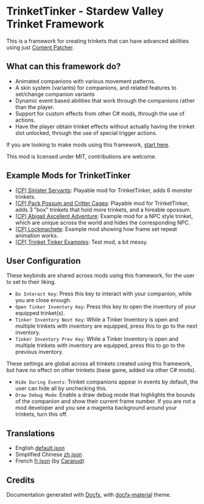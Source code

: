 # TrinketTinker - Stardew Valley Trinket Framework

This is a framework for creating trinkets that can have advanced abilities using just [Content Patcher](https://github.com/Pathoschild/StardewMods/tree/stable/ContentPatcher).

## What can this framework do?

- Animated companions with various movement patterns.
- A skin system (variants) for companions, and related features to set/change companion variants
- Dynamic event based abilities that work through the companions rather than the player.
- Support for custom effects from other C# mods, through the use of actions.
- Have the player obtain trinket effects without actually having the trinket slot unlocked, through the use of special trigger actions.

If you are looking to make mods using this framework, [start here](https://mushymato.github.io/TrinketTinker/guide/0-Trinket.html).

This mod is licensed under MIT, contributions are welcome.

## Example Mods for TrinketTinker

- [[CP] Sinister Servants](https://github.com/Mushymato/TrinketTinker/tree/main/%5BFullMod%5D/%5BCP%5D%20Sinister%20Servants): Playable mod for TrinketTinker, adds 6 monster trinkets.
- [[CP] Pack Possum and Critter Cages](https://github.com/Mushymato/TrinketTinker/tree/main/%5BFullMod%5D/%5BCP%5D%20Pack%20Possum%20and%20Critter%20Cages): Playable mod for TrinketTinker, adds 3 "box" trinkets that hold more trinkets, and a hireable opossum.
- [[CP] Abigail Axcellent Adventure](https://github.com/Mushymato/TrinketTinker/tree/main/%5BExamples%5D/%5BCP%5D%20Abigail%20Axcellent%20Adventure): Example mod for a NPC style trinket, which are unique across the world and hides the corresponding NPC.
- [[CP] Lockmachete](https://github.com/Mushymato/TrinketTinker/tree/main/%5BExamples%5D/%5BCP%5D%20Lockmachete): Example mod showing how frame set repeat animation works.
- [[CP] Trinket Tinker Examples](https://github.com/Mushymato/TrinketTinker/tree/main/%5BExamples%5D/%5BCP%5D%20Trinket%20Tinker%20Examples): Test mod, a bit messy.

## User Configuration

These keybinds are shared across mods using this framework, for the user to set to their liking.

- `Do Interact Key`: Press this key to interact with your companion, while you are close enough.
- `Open Tinker Inventory Key`: Press this key to open the inventory of your equipped trinket(s).
- `Tinker Inventory Next Key`: While a Tinker Inventory is open and multiple trinkets with inventory are equipped, press this to go to the next inventory.
- `Tinker Inventory Prev Key`: While a Tinker Inventory is open and multiple trinkets with inventory are equipped, press this to go to the previous inventory.

These settings are global across all trinkets created using this framework, but have no effect on other trinkets (base game, added via other C# mods).

- `Hide During Events`: Trinket companions appear in events by default, the user can hide all by unchecking this.
- `Draw Debug Mode`: Enable a draw debug mode that highlights the bounds of the companion and show their current frame number. If you are not a mod developer and you see a magenta background around your trinkets, turn this off.

## Translations

- English [default.json](https://github.com/Mushymato/TrinketTinker/blob/main/TrinketTinker/i18n/default.json)
- Simplified Chinese [zh.json](https://github.com/Mushymato/TrinketTinker/blob/main/TrinketTinker/i18n/zh.json)
- French [fr.json](https://github.com/Mushymato/TrinketTinker/blob/main/TrinketTinker/i18n/fr.json) (by [Caranud](https://next.nexusmods.com/profile/Caranud))

## Credits

Documentation generated with [Docfx](https://dotnet.github.io/docfx/docs/basic-concepts.html), with [docfx-material](https://ovasquez.github.io/docfx-material) theme.
